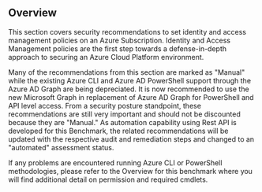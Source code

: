 ## Overview

This section covers security recommendations to set identity and access management policies on an Azure Subscription. Identity and Access Management policies are the first step towards a defense-in-depth approach to securing an Azure Cloud Platform environment.

Many of the recommendations from this section are marked as "Manual" while the existing Azure CLI and Azure AD PowerShell support through the Azure AD Graph are being depreciated. It is now recommended to use the new Microsoft Graph in replacement of Azure AD Graph for PowerShell and API level access. From a security posture standpoint, these recommendations are still very important and should not be discounted because they are "Manual." As automation capability using Rest API is developed for this Benchmark, the related recommendations will be updated with the respective audit and remediation steps and changed to an "automated" assessment status.

If any problems are encountered running Azure CLI or PowerShell methodologies, please refer to the Overview for this benchmark where you will find additional detail on permission and required cmdlets.